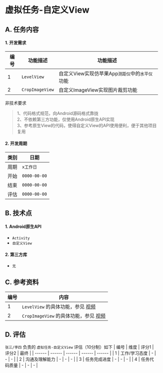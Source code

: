 # 虚拟任务-自定义View

## A. 任务内容

#### 1. 开发需求

| 编号 | 功能描述 | 功能描述 |
| ------ | ------ | ------ |
| 1 | `LevelView` |  自定义View实现仿苹果App`测距仪`中的`水平仪`功能 |
| 2 | `CropImageView` | 自定义ImageView实现图片裁剪功能 |

非技术要求
> 1、代码格式规范，向Android源码格式靠拢<br />
> 2、不依赖第三方功能，仅使用Android原生API实现<br />
> 3、参考原生View的代码，使得自定义View的API使用便利，便于其他项目复用

#### 2. 开发周期

| 类别 | 日期 |
| ------ | ------ |
| 周期 | `x工作日` |
| 开始 | `0000-00-00` |
| 结束 | `0000-00-00` |
| 评估 | `0000-00-00` |

## B. 技术点
#### 1. Android原生API
- `Activity`
- `自定义View`


#### 2. 第三方库
- `无`

## C. 参考资料
| 编号 | 内容 |
| ------ | ------ |
| 1 | `LevelView` 的具体功能，参见 [视频](resources\video\1.MP4) |
| 2 | `CropImageView` 的具体功能，参见 [视频](resources\video\2.mp4) |

## D. 评估
`张三/李四` 负责的 `虚拟任务-自定义View` 评估（10分制）如下
| 编号 | 维度 | 评分1 | 评分2 | 最终 |
| ------ | ------ | ------ | ------ | ------ |
| 1 | 工作/学习态度 | - | - | - |
| 2 | 沟通及理解能力 | - | - | - |
| 3 | 任务完成进度 | - | - | - |
| 4 | 任务代码质量 | - | - | - |
